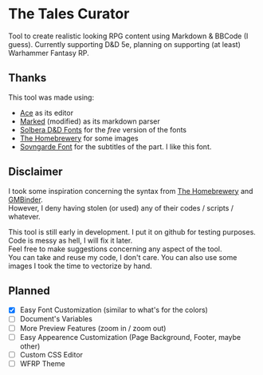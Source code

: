 # The Tales Curator
Tool to create realistic looking RPG content using Markdown & BBCode (I guess).
Currently supporting D&D 5e, planning on supporting (at least) Warhammer Fantasy RP.

## Thanks
This tool was made using:
  -  [Ace](https://github.com/ajaxorg/ace) as its editor
  -  [Marked](https://github.com/markedjs/marked) (modified) as its markdown parser
  -  [Solbera D&D Fonts](https://github.com/jonathonf/solbera-dnd-fonts) for the *free* version of the fonts
  -  [The Homebrewery](https://github.com/naturalcrit/homebrewery) for some images
  -  [Sovngarde Font](https://www.nexusmods.com/skyrimspecialedition/mods/386) for the subtitles of the part. I like this font.


## Disclaimer
I took some inspiration concerning the syntax from [The Homebrewery](https://github.com/naturalcrit/homebrewery) and [GMBinder](https://www.gmbinder.com/).  
However, I deny having stolen (or used) any of their codes / scripts / whatever.  

This tool is still early in development. I put it on github for testing purposes. Code is messy as hell, I will fix it later.  
Feel free to make suggestions concerning any aspect of the tool.  
You can take and reuse my code, I don't care. You can also use some images I took the time to vectorize by hand.  

## Planned

- [x] Easy Font Customization (similar to what's for the colors)
- [ ] Document's Variables
- [ ] More Preview Features (zoom in / zoom out)
- [ ] Easy Appearence Customization (Page Background, Footer, maybe other)
- [ ] Custom CSS Editor 
- [ ] WFRP Theme
